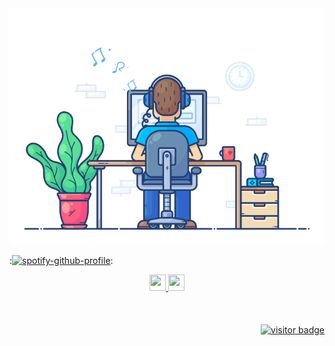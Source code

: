 <div align="center" width="50">
<img src="https://github.com/nathanwerlich/nathanwerlich/blob/main/img/dev-working_rounded.gif?raw=true" href="https://github.com/nathanwerlich" alt="CoDiNg RocKs"  width="550"/><br>
</div>

:[![spotify-github-profile](https://spotify-github-profile.vercel.app/api/view?uid=12156352994&cover_image=true&theme=novatorem&bar_color=53b14f&bar_color_cover=false)](https://spotify-github-profile.vercel.app/api/view?uid=12156352994&redirect=true): <br>

<div align='center'>
<a href='https://www.linkedin.com/in/nathan-werlich-0b6154175/' target="_blank">
    <img width="26" height="26" src="https://img.icons8.com/metro/26/000000/linkedin.png"/>
</a> <a href='https://www.instagram.com/nathan.werlich/' target="_blank">
    <img width="26" height="26" src="https://img.icons8.com/ios-glyphs/344/instagram-new.png"/> <br>
</div> <br><br><br>

<div align='right'>
  <img src="https://visitor-badge.glitch.me/badge?page_id=nathanwerlich.nathanwerlich" alt="visitor badge"/>
</div>
